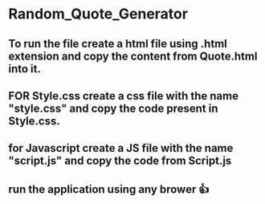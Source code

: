 # Random_Quote_Generator
## To run the file create a html file using .html extension and copy the content from  Quote.html into it.
## FOR Style.css create a css file with the name "style.css" and copy the code present in Style.css.
## for Javascript create a JS file with the name "script.js" and copy the code from Script.js
## run the application using any brower 👍 
